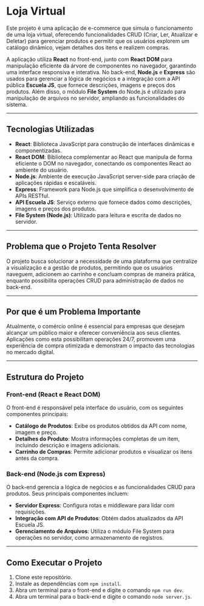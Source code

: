 # **Loja Virtual**

Este projeto é uma aplicação de e-commerce que simula o funcionamento de uma loja virtual, oferecendo funcionalidades CRUD (Criar, Ler, Atualizar e Deletar) para gerenciar produtos e permitir que os usuários explorem um catálogo dinâmico, vejam detalhes dos itens e realizem compras.

A aplicação utiliza **React** no front-end, junto com **React DOM** para manipulação eficiente da árvore de componentes no navegador, garantindo uma interface responsiva e interativa. No back-end, **Node.js** e **Express** são usados para gerenciar a lógica de negócios e a integração com a API pública **Escuela JS**, que fornece descrições, imagens e preços dos produtos. Além disso, o módulo **File System** do Node.js é utilizado para manipulação de arquivos no servidor, ampliando as funcionalidades do sistema.

---

## **Tecnologias Utilizadas**

- **React**: Biblioteca JavaScript para construção de interfaces dinâmicas e componentizadas.
- **React DOM**: Biblioteca complementar ao React que manipula de forma eficiente o DOM no navegador, conectando os componentes React ao ambiente do usuário.
- **Node.js**: Ambiente de execução JavaScript server-side para criação de aplicações rápidas e escaláveis.
- **Express**: Framework para Node.js que simplifica o desenvolvimento de APIs RESTful.
- **API Escuela JS**: Serviço externo que fornece dados como descrições, imagens e preços dos produtos.
- **File System (Node.js)**: Utilizado para leitura e escrita de dados no servidor.

---

## **Problema que o Projeto Tenta Resolver**

O projeto busca solucionar a necessidade de uma plataforma que centralize a visualização e a gestão de produtos, permitindo que os usuários naveguem, adicionem ao carrinho e concluam compras de maneira prática, enquanto possibilita operações CRUD para administração de dados no back-end.

---

## **Por que é um Problema Importante**

Atualmente, o comércio online é essencial para empresas que desejam alcançar um público maior e oferecer conveniência aos seus clientes. Aplicações como esta possibilitam operações 24/7, promovem uma experiência de compra otimizada e demonstram o impacto das tecnologias no mercado digital.

---

## **Estrutura do Projeto**

### **Front-end (React e React DOM)**

O front-end é responsável pela interface do usuário, com os seguintes componentes principais:

- **Catálogo de Produtos**: Exibe os produtos obtidos da API com nome, imagem e preço.
- **Detalhes do Produto**: Mostra informações completas de um item, incluindo descrição e imagens adicionais.
- **Carrinho de Compras**: Permite adicionar produtos e visualizar os itens antes da compra.

### **Back-end (Node.js com Express)**

O back-end gerencia a lógica de negócios e as funcionalidades CRUD para produtos. Seus principais componentes incluem:

- **Servidor Express**: Configura rotas e middleware para lidar com requisições.
- **Integração com API de Produtos**: Obtém dados atualizados da API Escuela JS.
- **Gerenciamento de Arquivos**: Utiliza o módulo File System para operações no servidor, como armazenamento de registros.

---

## **Como Executar o Projeto**

1. Clone este repositório.
2. Instale as dependências com `npm install`.
3. Abra um terminal para o front-end e digite o comando `npm run dev`.
4. Abra um terminal para o back-end e digite o comando `node server.js`.
